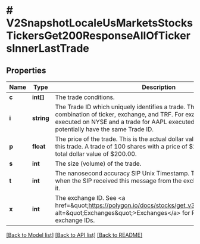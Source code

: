 # # V2SnapshotLocaleUsMarketsStocksTickersGet200ResponseAllOfTickersInnerLastTrade

## Properties

Name | Type | Description | Notes
------------ | ------------- | ------------- | -------------
**c** | **int[]** | The trade conditions. |
**i** | **string** | The Trade ID which uniquely identifies a trade. These are unique per combination of ticker, exchange, and TRF. For example: A trade for AAPL executed on NYSE and a trade for AAPL executed on NASDAQ could potentially have the same Trade ID. |
**p** | **float** | The price of the trade. This is the actual dollar value per whole share of this trade. A trade of 100 shares with a price of $2.00 would be worth a total dollar value of $200.00. |
**s** | **int** | The size (volume) of the trade. |
**t** | **int** | The nanosecond accuracy SIP Unix Timestamp. This is the timestamp of when the SIP received this message from the exchange which produced it. |
**x** | **int** | The exchange ID. See &lt;a href&#x3D;\&quot;https://polygon.io/docs/stocks/get_v3_reference_exchanges\&quot; alt&#x3D;\&quot;Exchanges\&quot;&gt;Exchanges&lt;/a&gt; for Polygon.io&#39;s mapping of exchange IDs. |

[[Back to Model list]](../../README.md#models) [[Back to API list]](../../README.md#endpoints) [[Back to README]](../../README.md)
